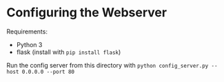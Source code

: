 # Configuring the Webserver

Requirements:
- Python 3
- flask (install with `pip install flask`)

Run the config server from this directory with `python config_server.py --host 0.0.0.0 --port 80`